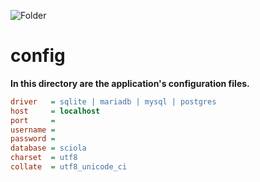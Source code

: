 ![Folder](https://github.com/sciola-git/sciola-git.github.io/blob/main/images/icons/folder.svg?raw=true)

# config

**In this directory are the application's configuration files.**


```ini
driver   = sqlite | mariadb | mysql | postgres
host     = localhost
port     =
username =
password =
database = sciola
charset  = utf8
collate  = utf8_unicode_ci
```

